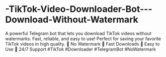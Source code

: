 # -TikTok-Video-Downloader-Bot---Download-Without-Watermark
A powerful Telegram bot that lets you download TikTok videos without watermarks. Fast, reliable, and easy to use! Perfect for saving your favorite TikTok videos in high quality.  🔹 No Watermark 🔹 Fast Downloads 🔹 Easy to Use 🔹 24/7 Support  #TikTok #Downloader #TelegramBot #NoWatermark
